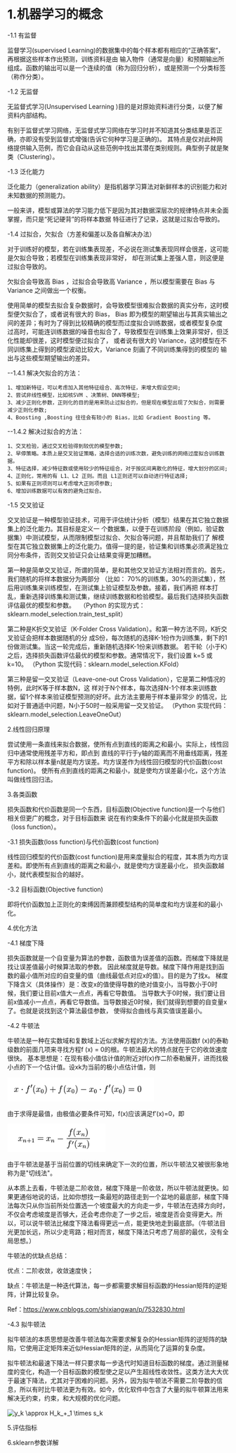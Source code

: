 # 1.机器学习的概念

-1.1 有监督

   监督学习(supervised Learning)的数据集中的每个样本都有相应的“正确答案”，再根据这些样本作出预测，训练资料是由
输入物件（通常是向量）和预期输出所组成。函数的输出可以是一个连续的值（称为回归分析），或是预测一个分类标签（称作分类）。
 
-1.2 无监督

   无监督式学习(Unsupervised Learning )目的是对原始资料进行分类，以便了解资料内部结构。
   
   有别于监督式学习网络，无监督式学习网络在学习时并不知道其分类结果是否正确，亦即没有受到监督式增强(告诉它何种学习是正确的)。
其特点是仅对此种网络提供输入范例，而它会自动从这些范例中找出其潜在类别规则。典型例子就是聚类（Clustering）。

-1.3 泛化能力

   泛化能力（generalization ability）是指机器学习算法对新鲜样本的识别能力和对未知数据的预测能力。
   
   一般来讲，模型或算法的学习能力低下是因为其对数据深层次的规律特点并未全面掌握，而只是“死记硬背”的将样本数据
特征进行了记录，这就是过拟合导致的。
 
-1.4 过拟合，欠拟合（方差和偏差以及各自解决办法）

   对于训练好的模型，若在训练集表现差，不必说在测试集表现同样会很差，这可能是欠拟合导致；若模型在训练集表现非常好，
却在测试集上差强人意，则这便是过拟合导致的。
 
   欠拟合会导致高 Bias ，过拟合会导致高 Variance ，所以模型需要在 Bias 与 Variance 之间做出一个权衡。
   
   使用简单的模型去拟合复杂数据时，会导致模型很难拟合数据的真实分布，这时模型便欠拟合了，或者说有很大的 Bias，
Bias 即为模型的期望输出与其真实输出之间的差异；有时为了得到比较精确的模型而过度拟合训练数据，或者模型复杂度
过高时，可能连训练数据的噪音也拟合了，导致模型在训练集上效果非常好，但泛化性能却很差，这时模型便过拟合了，
或者说有很大的 Variance，这时模型在不同训练集上得到的模型波动比较大，Variance 刻画了不同训练集得到的模型的
输出与这些模型期望输出的差异。
 
--1.4.1 解决欠拟合的方法：

    1、增加新特征，可以考虑加入其他特征组合、高次特征，来增大假设空间;
    2、尝试非线性模型，比如核SVM 、决策树、DNN等模型;
    3、减少正则化参数，正则化的目的是用来防止过拟合的，但是现在模型出现了欠拟合，则需要减少正则化参数;
    4、Boosting ,Boosting 往往会有较小的 Bias，比如 Gradient Boosting 等。
    
--1.4.2 解决过拟合的方法：

    1、交叉检验，通过交叉检验得到较优的模型参数;
    2、早停策略。本质上是交叉验证策略，选择合适的训练次数，避免训练的网络过度拟合训练数据。
    3、特征选择，减少特征数或使用较少的特征组合，对于按区间离散化的特征，增大划分的区间;
    4、正则化，常用的有 L1、L2 正则。而且 L1正则还可以自动进行特征选择;
    5、如果有正则项则可以考虑增大正则项参数;
    6、增加训练数据可以有效的避免过拟合。

-1.5 交叉验证

   交叉验证是一种模型验证技术，可用于评估统计分析（模型）结果在其它独立数据集上的泛化能力。其目标是定义一
个数据集，以便于在训练阶段（例如，验证数据集）中测试模型，从而限制模型过拟合、欠拟合等问题，并且帮助我们了
解模型在其它独立数据集上的泛化能力。值得一提的是，验证集和训练集必须满足独立同分布条件，否则交叉验证只会让结果变得更加糟糕。
 
   第一种是简单交叉验证，所谓的简单，是和其他交叉验证方法相对而言的。首先，我们随机的将样本数据分为两部分
（比如： 70%的训练集，30%的测试集），然后用训练集来训练模型，在测试集上验证模型及参数。接着，我们再把
样本打乱，重新选择训练集和测试集，继续训练数据和检验模型。最后我们选择损失函数评估最优的模型和参数。　
 （Python 的实现方式：sklearn.model_selection.train_test_split）
 
   第二种是K折交叉验证（K-Folder Cross Validation）。和第一种方法不同，K折交叉验证会把样本数据随机的分
成S份，每次随机的选择K-1份作为训练集，剩下的1份做测试集。当这一轮完成后，重新随机选择K-1份来训练数据。
若干轮（小于K）之后，选择损失函数评估最优的模型和参数。通常情况下，我们设置 k=5 或 k=10。
 （Python 实现代码：sklearn.model_selection.KFold）

   第三种是留一交叉验证（Leave-one-out Cross Validation），它是第二种情况的特例，此时K等于样本数N，这
样对于N个样本，每次选择N-1个样本来训练数据，留1个样本来验证模型预测的好坏。此方法主要用于样本量非常少
的情况，比如对于普通适中问题，N小于50时一般采用留一交叉验证。
 （Python 实现代码：sklearn.model_selection.LeaveOneOut）

2.线性回归原理

   尝试使用一条直线来拟合数据，使所有点到直线的距离之和最小。实际上，线性回归中通常使用残差平方和，即点到
直线的平行于y轴的距离而不用垂线距离，残差平方和除以样本量n就是均方误差。均方误差作为线性回归模型的代价函数(cost function)。
使所有点到直线的距离之和最小，就是使均方误差最小化，这个方法叫做线性回归法。
   
3.各类函数

   损失函数和代价函数是同一个东西，目标函数(Objective function)是一个与他们相关但更广的概念，对于目标函数来
说在有约束条件下的最小化就是损失函数（loss function）。

-3.1 损失函数(loss function)与代价函数(cost function)

   线性回归模型的代价函数(cost function)是用来度量拟合的程度，其本质为均方误差和。即使所有点到直线的距离之和最小，就是使均方误差最小化，
损失函数越小，就代表模型拟合的越好。

-3.2 目标函数(Objective function)

   即将代价函数加上正则化的束缚因而兼顾模型结构的简单度和均方误差和的最小化。

4.优化方法

-4.1 梯度下降

   损失函数就是一个自变量为算法的参数，函数值为误差值的函数。而梯度下降就是找让误差值最小时候算法取的参数。
   因此梯度就是导数。梯度下降作用是找到函数的最小值所对应的自变量的值（曲线最低点对应x的值）。目的是为了找x。
   梯度下降含义（具体操作）是：改变x的值使得导数的绝对值变小，当导数小于0时候，我们要让目前x值大一点点，再看它导数值。
当导数大于0时候，我们要让目前x值减小一点点，再看它导数值。当导数接近0时候，我们就得到想要的自变量x了。也就是说找到这个算法最佳参数，
使得拟合曲线与真实值误差最小。

-4.2 牛顿法

   牛顿法是一种在实数域和复数域上近似求解方程的方法。方法使用函数f (x)的泰勒级数的前面几项来寻找方程f (x) = 0的根。牛顿法最大的特点就在于它的收敛速度很快。
   基本思想是：在现有极小值估计值的附近对f(x)作二阶泰勒展开，进而找极小点的下一个估计值。设xk为当前的极小点估计值，则
   
   ![equation1](https://github.com/npk123/Algorithm-arrangement/blob/master/images/222309088311820.png)
   
   由于求得是最值，由极值必要条件可知，f(x)应该满足f′(x)=0，即
   
   ![equation1](https://github.com/npk123/Algorithm-arrangement/blob/master/images/222309221284615.png)
   
   由于牛顿法是基于当前位置的切线来确定下一次的位置，所以牛顿法又被很形象地称为是"切线法"。
   
   从本质上去看，牛顿法是二阶收敛，梯度下降是一阶收敛，所以牛顿法就更快。如果更通俗地说的话，比如你想找一条最短的路径走到一个盆地的最底部，梯度下降法每次只从你当前所处位置选一个坡度最大的方向走一步，牛顿法在选择方向时，不仅会考虑坡度是否够大，还会考虑你走了一步之后，坡度是否会变得更大。所以，可以说牛顿法比梯度下降法看得更远一点，能更快地走到最底部。（牛顿法目光更加长远，所以少走弯路；相对而言，梯度下降法只考虑了局部的最优，没有全局思想。）
   
   牛顿法的优缺点总结：
   
   优点：二阶收敛，收敛速度快；
   
   缺点：牛顿法是一种迭代算法，每一步都需要求解目标函数的Hessian矩阵的逆矩阵，计算比较复杂。
   
   Ref：https://www.cnblogs.com/shixiangwan/p/7532830.html

-4.3 拟牛顿法

拟牛顿法的本质思想是改善牛顿法每次需要求解复杂的Hessian矩阵的逆矩阵的缺陷，它使用正定矩阵来近似Hessian矩阵的逆，从而简化了运算的复杂度。

拟牛顿法和最速下降法一样只要求每一步迭代时知道目标函数的梯度。通过测量梯度的变化，构造一个目标函数的模型使之足以产生超线性收敛性。这类方法大大优于最速下降法，尤其对于困难的问题。另外，因为拟牛顿法不需要二阶导数的信息，所以有时比牛顿法更为有效。如今，优化软件中包含了大量的拟牛顿算法用来解决无约束，约束，和大规模的优化问题。

<img src="http://www.sciweavers.org/tex2img.php?eq=y_k%20%5Capprox%20H_k_%2B_1%20%20%5Ctimes%20s_k&bc=White&fc=Black&im=jpg&fs=12&ff=arev&edit=0" align="center" border="0" alt="y_k \approx H_k_+_1  \times s_k" width="124" height="19" />


5.评估指标

6.sklearn参数详解
